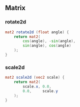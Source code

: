 
## Matrix

### rotate2d
```glsl
mat2 rotate2d (float angle) {
    return mat2(
        cos(angle), -sin(angle),
        sin(angle), cos(angle)
    );
}
```

### scale2d
```glsl
mat2 scale2d (vec2 scale) {
    return mat2(
        scale.x, 0.0,
        0.0,     scale.y
    );
}
```
